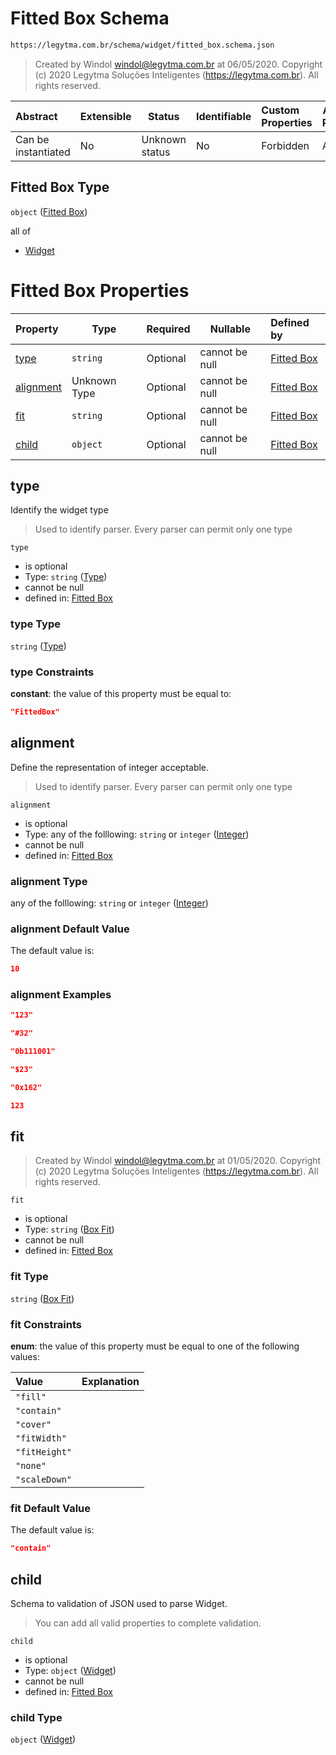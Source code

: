 # Fitted Box Schema

```txt
https://legytma.com.br/schema/widget/fitted_box.schema.json
```




> Created by Windol [windol@legytma.com.br](mailto:windol@legytma.com.br) at 06/05/2020.
> Copyright (c) 2020 Legytma Soluções Inteligentes (<https://legytma.com.br>). All rights reserved.
>

| Abstract            | Extensible | Status         | Identifiable | Custom Properties | Additional Properties | Access Restrictions | Defined In                                                                               |
| :------------------ | ---------- | -------------- | ------------ | :---------------- | --------------------- | ------------------- | ---------------------------------------------------------------------------------------- |
| Can be instantiated | No         | Unknown status | No           | Forbidden         | Allowed               | none                | [fitted_box.schema.json](../schema/widget/fitted_box.schema.json) |

## Fitted Box Type

`object` ([Fitted Box](fitted_box.md))

all of

-   [Widget](input_decoration-properties-widget-5.md)

# Fitted Box Properties

| Property                | Type         | Required | Nullable       | Defined by                                                                                                                      |
| :---------------------- | ------------ | -------- | -------------- | :------------------------------------------------------------------------------------------------------------------------------ |
| [type](#type)           | `string`     | Optional | cannot be null | [Fitted Box](widget-definitions-type.md)    |
| [alignment](#alignment) | Unknown Type | Optional | cannot be null | [Fitted Box](color-allof-integer.md)                 |
| [fit](#fit)             | `string`     | Optional | cannot be null | [Fitted Box](decoration_image-properties-box-fit.md)   |
| [child](#child)         | `object`     | Optional | cannot be null | [Fitted Box](input_decoration-properties-widget-5.md) |

## type

Identify the widget type


> Used to identify parser. Every parser can permit only one type
>

`type`

-   is optional
-   Type: `string` ([Type](widget-definitions-type.md))
-   cannot be null
-   defined in: [Fitted Box](widget-definitions-type.md)

### type Type

`string` ([Type](widget-definitions-type.md))

### type Constraints

**constant**: the value of this property must be equal to:

```json
"FittedBox"
```

## alignment

Define the representation of integer acceptable.


> Used to identify parser. Every parser can permit only one type
>

`alignment`

-   is optional
-   Type: any of the folllowing: `string` or `integer` ([Integer](color-allof-integer.md))
-   cannot be null
-   defined in: [Fitted Box](color-allof-integer.md)

### alignment Type

any of the folllowing: `string` or `integer` ([Integer](color-allof-integer.md))

### alignment Default Value

The default value is:

```json
10
```

### alignment Examples

```json
"123"
```

```json
"#32"
```

```json
"0b111001"
```

```json
"$23"
```

```json
"0x162"
```

```json
123
```

## fit




> Created by Windol [windol@legytma.com.br](mailto:windol@legytma.com.br) at 01/05/2020.
> Copyright (c) 2020 Legytma Soluções Inteligentes (<https://legytma.com.br>). All rights reserved.
>

`fit`

-   is optional
-   Type: `string` ([Box Fit](decoration_image-properties-box-fit.md))
-   cannot be null
-   defined in: [Fitted Box](decoration_image-properties-box-fit.md)

### fit Type

`string` ([Box Fit](decoration_image-properties-box-fit.md))

### fit Constraints

**enum**: the value of this property must be equal to one of the following values:

| Value         | Explanation |
| :------------ | ----------- |
| `"fill"`      |             |
| `"contain"`   |             |
| `"cover"`     |             |
| `"fitWidth"`  |             |
| `"fitHeight"` |             |
| `"none"`      |             |
| `"scaleDown"` |             |

### fit Default Value

The default value is:

```json
"contain"
```

## child

Schema to validation of JSON used to parse Widget.


> You can add all valid properties to complete validation.
>

`child`

-   is optional
-   Type: `object` ([Widget](input_decoration-properties-widget-5.md))
-   cannot be null
-   defined in: [Fitted Box](input_decoration-properties-widget-5.md)

### child Type

`object` ([Widget](input_decoration-properties-widget-5.md))
